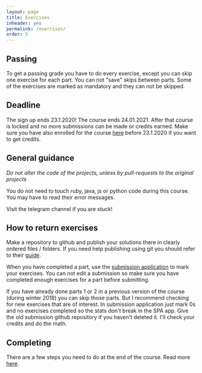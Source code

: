 ```yaml
---
layout: page
title: Exercises
inheader: yes
permalink: /exercises/
order: 5
---
```


## Passing ##

To get a passing grade you have to do every exercise, except you can skip one exercise for each part. You can not "save" skips between parts. Some of the exercises are marked as mandatory and they can not be skipped. 

## Deadline ##

The sign up ends 23.1.2020! The course ends 24.01.2021. After that course is locked and no more submissions can be made or credits earned. Make sure you have also enrolled for the course [here](https://courses.helsinki.fi/en/aytkt21025en/129059389) before 23.1.2020 if you want to get credits.

## General guidance ##

*Do not alter the code of the projects, unless by pull-requests to the original projects*

You do not need to touch ruby, java, js or python code during this course. You may have to read their error messages.

Visit the telegram channel if you are stuck!

## How to return exercises ##

Make a repository to github and publish your solutions there in clearly ordered files / folders.
If you need help publishing using git you should refer to their [guide](https://guides.github.com/activities/hello-world/).

When you have completed a part, use the [submission application](https://studies.cs.helsinki.fi/docker2019/#/) to mark your exercises. You can not edit a submission so make sure you have completed enough exercises for a part before submitting.

If you have already done parts 1 or 2 in a previous version of the course (during winter 2018) you can skip those parts. But I recommend checking for new exercises that are of interest. In submission application just mark 0s and no exercises completed so the stats don't break in the SPA app. Give the old submission github repository if you haven't deleted it. I'll check your credits and do the math.

## Completing ##

There are a few steps you need to do at the end of the course. Read more [here](/completion).
